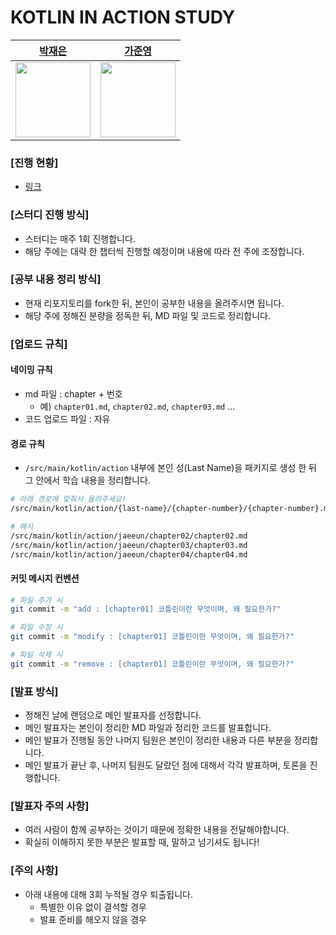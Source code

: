# KOTLIN IN ACTION STUDY

  <div style="margin: 0 auto">
      <table>
          <thead>
              <tr>
                  <th><a href="https://github.com/Jaeeun1083">박재은</a></th>
                  <th><a href="https://github.com/Jwhyee">가준영</a></th>
              </tr>
          </thead>
          <tbody>
              <tr>
                  <td><img src="https://avatars.githubusercontent.com/u/78838791?v=4" width="120" height="120"/></td>
                  <td><img src="https://avatars.githubusercontent.com/u/82663161?v=4" width="120" height="120"/></td>
              </tr>
          </tbody>
      </table>
  </div>

### [진행 현황]

- [링크]()

### [스터디 진행 방식]

- 스터디는 매주 1회 진행합니다.
- 해당 주에는 대략 한 챕터씩 진행할 예정이며 내용에 따라 전 주에 조정합니다.

### [공부 내용 정리 방식]

- 현재 리포지토리를 fork한 뒤, 본인이 공부한 내용을 올려주시면 됩니다.
- 해당 주에 정해진 분량을 정독한 뒤, MD 파일 및 코드로 정리합니다.

### [업로드 규칙]

#### 네이밍 규칙
- md 파일 : chapter + 번호
  - 예) `chapter01.md`, `chapter02.md`, `chapter03.md` ...
- 코드 업로드 파일 : 자유

#### 경로 규칙
  - `/src/main/kotlin/action` 내부에 본인 성(Last Name)을 패키지로 생성 한 뒤 그 안에서 학습 내용을 정리합니다.

```bash
# 아래 경로에 맞춰서 올려주세요! 
/src/main/kotlin/action/{last-name}/{chapter-number}/{chapter-number}.md

# 예시
/src/main/kotlin/action/jaeeun/chapter02/chapter02.md
/src/main/kotlin/action/jaeeun/chapter03/chapter03.md
/src/main/kotlin/action/jaeeun/chapter04/chapter04.md
```

#### 커밋 메시지 컨벤션

```bash
# 파일 추가 시
git commit -m "add : [chapter01] 코틀린이란 무엇이며, 왜 필요한가?"

# 파일 수정 시
git commit -m "modify : [chapter01] 코틀린이란 무엇이며, 왜 필요한가?"

# 파일 삭제 시
git commit -m "remove : [chapter01] 코틀린이란 무엇이며, 왜 필요한가?"
```

### [발표 방식]

- 정해진 날에 랜덤으로 메인 발표자를 선정합니다.
- 메인 발표자는 본인이 정리한 MD 파일과 정리한 코드를 발표합니다.
- 메인 발표가 진행될 동안 나머지 팀원은 본인이 정리한 내용과 다른 부분을 정리합니다.
- 메인 발표가 끝난 후, 나머지 팀원도 달랐던 점에 대해서 각각 발표하며, 토론을 진행합니다.

### [발표자 주의 사항]

- 여러 사람이 함께 공부하는 것이기 때문에 정확한 내용을 전달해야합니다.
- 확실히 이해하지 못한 부분은 발표할 때, 말하고 넘기셔도 됩니다!

### [주의 사항]

- 아래 내용에 대해 3회 누적될 경우 퇴출됩니다.
  - 특별한 이유 없이 결석할 경우
  - 발표 준비를 해오지 않을 경우
